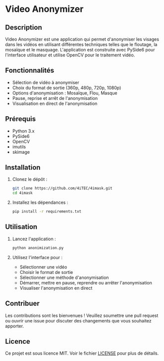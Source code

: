 # Video Anonymizer

## Description

Video Anonymizer est une application qui permet d'anonymiser les visages dans les vidéos en utilisant différentes techniques telles que le floutage, la mosaïque et le masquage. L'application est construite avec PySide6 pour l'interface utilisateur et utilise OpenCV pour le traitement vidéo.

## Fonctionnalités

- Sélection de vidéo à anonymiser
- Choix du format de sortie (360p, 480p, 720p, 1080p)
- Options d'anonymisation : Mosaïque, Flou, Masque
- Pause, reprise et arrêt de l'anonymisation
- Visualisation en direct de l'anonymisation

## Prérequis

- Python 3.x
- PySide6
- OpenCV
- imutils
- skimage

## Installation

1. Clonez le dépôt :
    ```bash
    git clone https://github.com/4iTEC/4imask.git
    cd 4imask
    ```

2. Installez les dépendances :
    ```bash
    pip install -r requirements.txt
    ```

## Utilisation

1. Lancez l'application :
    ```bash
    python anonimization.py
    ```

2. Utilisez l'interface pour :
    - Sélectionner une vidéo
    - Choisir le format de sortie
    - Sélectionner une méthode d'anonymisation
    - Démarrer, mettre en pause, reprendre ou arrêter l'anonymisation
    - Visualiser l'anonymisation en direct

## Contribuer

Les contributions sont les bienvenues ! Veuillez soumettre une pull request ou ouvrir une issue pour discuter des changements que vous souhaitez apporter.

## Licence

Ce projet est sous licence MIT. Voir le fichier [LICENSE](LICENSE) pour plus de détails.